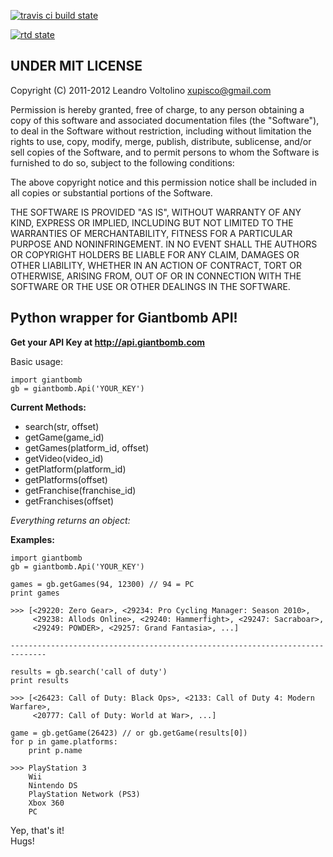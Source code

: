 [![travis ci build state](https://travis-ci.org/JasonAUnrein/GiantBomb.svg?branch=master)](https://travis-ci.org/JasonAUnrein/GiantBomb)

[![rtd state](https://readthedocs.org/projects/GiantBomb/badge/?version=latest)](https://readthedocs.org/projects/GiantBomb/?badge=latest)

## UNDER MIT LICENSE

Copyright (C) 2011-2012 Leandro Voltolino <xupisco@gmail.com>

Permission is hereby granted, free of charge, to any person obtaining a copy of this software and associated documentation files (the "Software"), to deal in the Software without restriction, including without limitation the rights to use, copy, modify, merge, publish, distribute, sublicense, and/or sell copies of the Software, and to permit persons to whom the Software is furnished to do so, subject to the following conditions:

The above copyright notice and this permission notice shall be included in all copies or substantial portions of the Software.

THE SOFTWARE IS PROVIDED "AS IS", WITHOUT WARRANTY OF ANY KIND, EXPRESS OR IMPLIED, INCLUDING BUT NOT LIMITED TO THE WARRANTIES OF MERCHANTABILITY, FITNESS FOR A PARTICULAR PURPOSE AND NONINFRINGEMENT. IN NO EVENT SHALL THE AUTHORS OR COPYRIGHT HOLDERS BE LIABLE FOR ANY CLAIM, DAMAGES OR OTHER LIABILITY, WHETHER IN AN ACTION OF CONTRACT, TORT OR OTHERWISE, ARISING FROM, OUT OF OR IN CONNECTION WITH THE SOFTWARE OR THE USE OR OTHER DEALINGS IN THE SOFTWARE.



## Python wrapper for Giantbomb API!
**Get your API Key at http://api.giantbomb.com**

Basic usage:  

    import giantbomb  
    gb = giantbomb.Api('YOUR_KEY')
    
**Current Methods:**  

 * search(str, offset)
 * getGame(game_id)
 * getGames(platform_id, offset)
 * getVideo(video_id)
 * getPlatform(platform_id)
 * getPlatforms(offset)
 * getFranchise(franchise_id)
 * getFranchises(offset)
 
*Everything returns an object:*  

**Examples:**  

    import giantbomb  
    gb = giantbomb.Api('YOUR_KEY')  
    
    games = gb.getGames(94, 12300) // 94 = PC
    print games
    
    >>> [<29220: Zero Gear>, <29234: Pro Cycling Manager: Season 2010>,
         <29238: Allods Online>, <29240: Hammerfight>, <29247: Sacraboar>,
         <29249: POWDER>, <29257: Grand Fantasia>, ...]
    
    ------------------------------------------------------------------------------
    
    results = gb.search('call of duty')
    print results
    
    >>> [<26423: Call of Duty: Black Ops>, <2133: Call of Duty 4: Modern Warfare>,
         <20777: Call of Duty: World at War>, ...]
    
    game = gb.getGame(26423) // or gb.getGame(results[0])
    for p in game.platforms:
        print p.name
        
    >>> PlayStation 3
        Wii
        Nintendo DS
        PlayStation Network (PS3)
        Xbox 360
        PC

Yep, that's it!  
Hugs!
